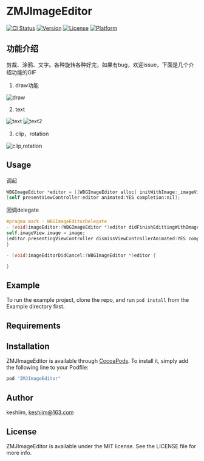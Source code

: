 # ZMJImageEditor

[![CI Status](http://img.shields.io/travis/keshiim/ZMJImageEditor.svg?style=flat)](https://travis-ci.org/keshiim/ZMJImageEditor)
[![Version](https://img.shields.io/cocoapods/v/ZMJImageEditor.svg?style=flat)](http://cocoapods.org/pods/ZMJImageEditor)
[![License](https://img.shields.io/cocoapods/l/ZMJImageEditor.svg?style=flat)](http://cocoapods.org/pods/ZMJImageEditor)
[![Platform](https://img.shields.io/cocoapods/p/ZMJImageEditor.svg?style=flat)](http://cocoapods.org/pods/ZMJImageEditor)

## 功能介绍
剪裁、涂鸦、文字。各种旋转各种好完，如果有bug，欢迎issue，下面是几个介绍功能的GIF

1. draw功能

![draw](https://github.com/keshiim/ZMJImageEditor/blob/master/screenShot/draw.gif)


2. text

![text](https://github.com/keshiim/ZMJImageEditor/blob/master/screenShot/text.gif)
![text2](https://github.com/keshiim/ZMJImageEditor/blob/master/screenShot/text2.gif)

3. clip，rotation

![clip,rotation](https://github.com/keshiim/ZMJImageEditor/blob/master/screenShot/clip.gif)
## Usage

调起

``` Objective-c
WBGImageEditor *editor = [[WBGImageEditor alloc] initWithImage:_imageView.image delegate:self];
[self presentViewController:editor animated:YES completion:nil];
```
回调delegate

``` Objective-c
#pragma mark - WBGImageEditorDelegate
- (void)imageEditor:(WBGImageEditor *)editor didFinishEdittingWithImage:(UIImage *)image {
self.imageView.image = image;
[editor.presentingViewController dismissViewControllerAnimated:YES completion:nil];
}

- (void)imageEditorDidCancel:(WBGImageEditor *)editor {

}
```

## Example

To run the example project, clone the repo, and run `pod install` from the Example directory first.

## Requirements

## Installation

ZMJImageEditor is available through [CocoaPods](http://cocoapods.org). To install
it, simply add the following line to your Podfile:

```ruby
pod "ZMJImageEditor"
```

## Author

keshiim, keshiim@163.com

## License

ZMJImageEditor is available under the MIT license. See the LICENSE file for more info.
